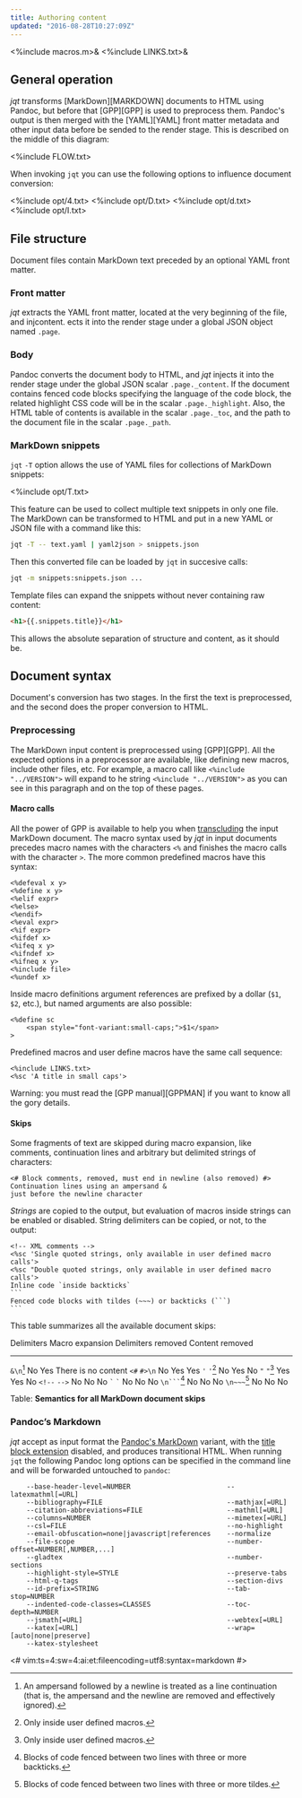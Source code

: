 ```yaml
---
title: Authoring content
updated: "2016-08-28T10:27:09Z"
---
```

<%include macros.m>&
<%include LINKS.txt>&

## General operation

_jqt_ transforms [MarkDown][MARKDOWN] documents to HTML using Pandoc,
but before that [GPP][GPP] is used to preprocess them. Pandoc's output
is then merged with the [YAML][YAML] front matter metadata and other input data before be sended
to the render stage.  This is described on the middle of this diagram:

<%include FLOW.txt>

When invoking `jqt` you can use the following options to influence document
conversion:

<%include opt/4.txt>
<%include opt/D.txt>
<%include opt/d.txt>
<%include opt/I.txt>

## File structure

Document files contain MarkDown text preceded by an optional YAML front matter.

### Front matter

_jqt_ extracts the YAML front matter, located at the very beginning of the file,
and injcontent. ects it into the render stage under a global JSON object named `.page`.

### Body

Pandoc converts the document body to HTML,
and _jqt_ injects it into the render stage under the global JSON scalar 
`.page._content`. If the document contains fenced code blocks specifying the language of
the code block, the related highlight CSS code will be in the scalar `.page._highlight`. Also, the
HTML table of contents is available in the scalar `.page._toc`, and the path to the document
file in the scalar `.page._path`.

### MarkDown snippets

`jqt` `-T` option allows the use of YAML files for collections of MarkDown snippets:

<%include opt/T.txt>

This feature can be used to collect multiple text snippets in only one file.
The MarkDown can be transformed to HTML and put in a new YAML or JSON file
with a command like this:

```zsh
jqt -T -- text.yaml | yaml2json > snippets.json
```

Then this converted file can be loaded by `jqt` in succesive calls:

```zsh
jqt -m snippets:snippets.json ...
```

Template files can expand the snippets without never containing raw content:

```HTML
<h1>{{.snippets.title}}</h1>
```

This allows the absolute separation of structure and content, as it should be.

## Document syntax

Document's conversion has two stages. In the first the text is preprocessed,
and the second does the proper conversion to HTML.

### Preprocessing

The MarkDown input content is preprocessed using [GPP][GPP]. All the expected options in a preprocessor are available,
like defining new macros, include other files, etc. For example, a macro call
like `<%include "../VERSION">` will expand to he string <code><%include "../VERSION"></code>
as you can see in this paragraph and on the top of these pages.

#### Macro calls

All the power of GPP is available to help you when
[transcluding](https://en.wikipedia.org/wiki/Wikipedia:Transclusion)
the input MarkDown document. The macro syntax used by _jqt_ in input documents
precedes macro names with the characters `<%` and finishes the macro calls with
the character `>`.  The more common predefined macros have this syntax:

```
<%defeval x y>
<%define x y>
<%elif expr>
<%else>
<%endif>
<%eval expr>
<%if expr>
<%ifdef x>
<%ifeq x y>
<%ifndef x>
<%ifneq x y>
<%include file>
<%undef x>
```

Inside macro definitions argument references are prefixed by a dollar (`$1`, `$2`, etc.),
but named arguments are also possible:

```
<%define sc
    <span style="font-variant:small-caps;">$1</span>
>
```

Predefined macros and user define macros have the same call sequence:

```
<%include LINKS.txt>
<%sc 'A title in small caps'>
```

Warning: you must read the [GPP manual][GPPMAN] if you want to know all the gory details.

#### Skips

Some fragments of text are skipped during macro expansion, like comments,
continuation lines and arbitrary but delimited strings of characters:

```
<# Block comments, removed, must end in newline (also removed) #>
Continuation lines using an ampersand &
just before the newline character
```

_Strings_ are copied to the output, but evaluation of macros inside strings can
be enabled or disabled.  String delimiters can be copied, or not, to the output:

~~~
<!-- XML comments -->
<%sc 'Single quoted strings, only available in user defined macro calls'>
<%sc "Double quoted strings, only available in user defined macro calls'>
Inline code `inside backticks`
```
Fenced code blocks with tildes (~~~) or backticks (```)
```
~~~

This table summarizes all the available document skips:

 Delimiters                         Macro expansion     Delimiters removed  Content removed
-------------                       ---------------     ------------------  ---------------
`&\n`[^1]                           No                  Yes                 There is no content
`<#` `#>\n`                         No                  Yes                 Yes
`'` `'`[^2]                         No                  Yes                 No
`"` `"`[^3]                         Yes                 Yes                 No
`<!--` `-->`                        No                  No                  No
`` ` `` `` ` ``                     No                  No                  No
<code>\\n&#96;&#96;&#96;</code>[^4] No                  No                  No
`\n~~~`[^5]                         No                  No                  No

Table: **Semantics for all MarkDown document skips**

[^1]: An ampersand followed by a newline is treated as a line continuation (that
is, the ampersand and the newline are removed and effectively ignored).
[^2]: Only inside user defined macros.
[^3]: Only inside user defined macros.
[^4]: Blocks of code fenced between two lines with three or more backticks.
[^5]: Blocks of code fenced between two lines with three or more tildes.

### Pandoc’s Markdown

_jqt_ accept as input format the [Pandoc's MarkDown](http://pandoc.org/MANUAL.html#pandocs-markdown)
variant, with the <a href="http://pandoc.org/MANUAL.html#extension-pandoc_title_block">title block extension</a>
disabled, and produces transitional HTML.  When running `jqt` the following
Pandoc long options can be specified in
the command line and will be forwarded untouched to `pandoc`:

```
    --base-header-level=NUMBER                        --latexmathml[=URL]
    --bibliography=FILE                               --mathjax[=URL]
    --citation-abbreviations=FILE                     --mathml[=URL]
    --columns=NUMBER                                  --mimetex[=URL]
    --csl=FILE                                        --no-highlight
    --email-obfuscation=none|javascript|references    --normalize
    --file-scope                                      --number-offset=NUMBER[,NUMBER,...]
    --gladtex                                         --number-sections
    --highlight-style=STYLE                           --preserve-tabs
    --html-q-tags                                     --section-divs
    --id-prefix=STRING                                --tab-stop=NUMBER
    --indented-code-classes=CLASSES                   --toc-depth=NUMBER
    --jsmath[=URL]                                    --webtex[=URL]
    --katex[=URL]                                     --wrap=[auto|none|preserve]
    --katex-stylesheet
```

<#
vim:ts=4:sw=4:ai:et:fileencoding=utf8:syntax=markdown
#>
